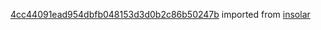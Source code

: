 [4cc44091ead954dbfb048153d3d0b2c86b50247b](https://github.com/insolar/insolar/commit/4cc44091ead954dbfb048153d3d0b2c86b50247b) imported from [insolar](https://github.com/insolar/insolar)
